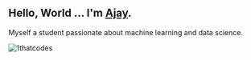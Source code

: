 ## Hello, World ... I'm [Ajay](https://www.github.com/1thatcodes). 

Myself a student passionate about machine learning and data science.

<img src="https://github-readme-stats.vercel.app/api/top-langs/?username=1thatcodes" alt="1thatcodes" />

